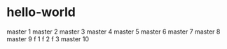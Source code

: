 # hello-world
master 1
master 2
master 3
master 4
master 5
master 6
master 7
master 8
master 9
f 1 
f 2
f 3
master 10
